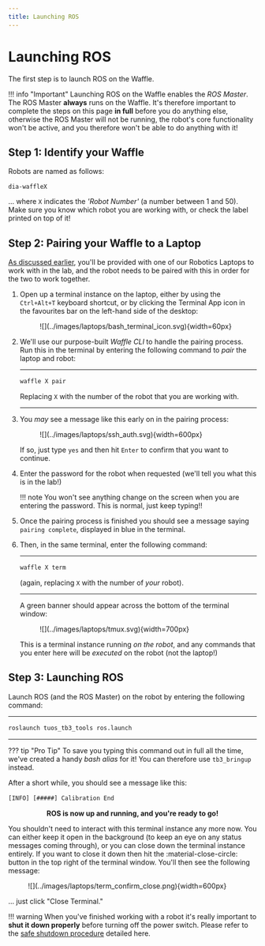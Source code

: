 ```yaml
---  
title: Launching ROS  
---  
```


# Launching ROS

The first step is to launch ROS on the Waffle.

!!! info "Important"
    Launching ROS on the Waffle enables the *ROS Master*. The ROS Master **always** runs on the Waffle. It's therefore important to complete the steps on this page **in full** before you do anything else, otherwise the ROS Master will not be running, the robot's core functionality won't be active, and you therefore won't be able to do anything with it! 

## Step 1: Identify your Waffle

Robots are named as follows:

    dia-waffleX

... where `X` indicates the *'Robot Number'* (a number between 1 and 50). Make sure you know which robot you are working with, or check the label printed on top of it!

## Step 2: Pairing your Waffle to a Laptop

[As discussed earlier](../intro/#laptops), you'll be provided with one of our Robotics Laptops to work with in the lab, and the robot needs to be paired with this in order for the two to work together.  

1. Open up a terminal instance on the laptop, either by using the `Ctrl+Alt+T` keyboard shortcut, or by clicking the Terminal App icon in the favourites bar on the left-hand side of the desktop:
    
    <figure markdown>
      ![](../images/laptops/bash_terminal_icon.svg){width=60px}
    </figure>

1. We'll use our purpose-built *Waffle CLI* to handle the pairing process. Run this in the terminal by entering the following command to *pair* the laptop and robot:

    ***
    ```bash
    waffle X pair
    ```
    Replacing `X` with the number of the robot that you are working with.
    
    ***

1. You *may* see a message like this early on in the pairing process:

    <figure markdown>
      ![](../images/laptops/ssh_auth.svg){width=600px}
    </figure>

    If so, just type `yes` and then hit `Enter` to confirm that you want to continue.

1. Enter the password for the robot when requested (we'll tell you what this is in the lab!)

    !!! note
        You won't see anything change on the screen when you are entering the password. This is normal, just keep typing!!
    
1. Once the pairing process is finished you should see a message saying `pairing complete`, displayed in blue in the terminal. 

1. Then, in the same terminal, enter the following command:

    ***
    ```bash
    waffle X term
    ```
    (again, replacing `X` with the number of *your* robot).
    
    ***

    A green banner should appear across the bottom of the terminal window:
    
    <figure markdown>
      ![](../images/laptops/tmux.svg){width=700px}
    </figure>

    This is a terminal instance running *on the robot*, and any commands that you enter here will be *executed* on the robot (not the laptop!)

## Step 3: Launching ROS

Launch ROS (and the ROS Master) on the robot by entering the following command:

***
```bash
roslaunch tuos_tb3_tools ros.launch
```
***

??? tip "Pro Tip"
    To save you typing this command out in full all the time, we've created a handy *bash alias* for it! You can therefore use `tb3_bringup` instead.

After a short while, you should see a message like this:

```txt
[INFO] [#####] Calibration End  
```

<center>

**ROS is now up and running, and you're ready to go!**

</center>

You shouldn't need to interact with this terminal instance any more now. You can either keep it open in the background (to keep an eye on any status messages coming through), or you can close down the terminal instance entirely. If you want to close it down then hit the :material-close-circle: button in the top right of the terminal window. You'll then see the following message:

<figure markdown>
  ![](../images/laptops/term_confirm_close.png){width=600px}
</figure>

... just click "Close Terminal."

!!! warning
    When you've finished working with a robot it's really important to **shut it down properly** before turning off the power switch. Please refer to the [safe shutdown procedure](../shutdown) detailed here.